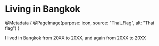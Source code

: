 # Living in Bangkok

@Metadata {
    @PageImage(purpose: icon, source: "Thai_Flag", alt: "Thai flag")
}

I lived in Bangkok from 20XX to 20XX, and again from 20XX to 20XX